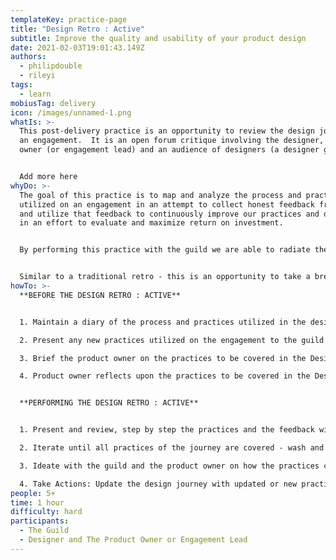 ```yaml
---
templateKey: practice-page
title: "Design Retro : Active"
subtitle: Improve the quality and usability of your product design
date: 2021-02-03T19:01:43.149Z
authors:
  - philipdouble
  - rileyi
tags:
  - learn
mobiusTag: delivery
icon: /images/unnamed-1.png
whatIs: >-
  This post-delivery practice is an opportunity to review the design journey of
  an engagement.  It is an open forum critique involving the designer, a product
  owner (or engagement lead) and an audience of designers (a designer guild).


  Add more here
whyDo: >-
  The goal of this practice is to map and analyze the process and practices
  utilized on an engagement in an attempt to collect honest feedback from owners
  and utilize that feedback to continuously improve our practices and deliveries
  in an effort to evaluate and maximize return on investment.


  By performing this practice with the guild we are able to radiate the learnings immediately without a need for extra meetings or documentation. The guild also receives the feedback directly from the customer, minimizing the risk of introducing subjective or emotional biases. 


  Similar to a traditional retro - this is an opportunity to take a break, ideate and then take actions to improve or update the design journey - leveraging the collective wisdom of the guild to bear on the honing of the practices.
howTo: >-
  **BEFORE THE DESIGN RETRO : ACTIVE**


  1. Maintain a diary of the process and practices utilized in the design journey of the engagement.

  2. Present any new practices utilized on the engagement to the guild during several lightening talks in order to reduce the time of the final Design Retro : Active.

  3. Brief the product owner on the practices to be covered in the Design Retro : Active.

  4. Product owner reflects upon the practices to be covered in the Design Retro : Active gathering quantitative and qualitative metrics and feedback on the efficacy and cost of each practice 


  **PERFORMING THE DESIGN RETRO : ACTIVE**


  1. Present and review, step by step the practices and the feedback with the PO... During this step of the practice any member of the guild can stop to ask questions to clarify or help to sharpen the diagnosis

  2. Iterate until all practices of the journey are covered - wash and repeat

  3. Ideate with the guild and the product owner on how the practices could have been improved and which could have been added to the Design Journey.

  4. Take Actions: Update the design journey with updated or new practices to continuously radiate and improve our design toolkit
people: 5+
time: 1 hour
difficulty: hard
participants:
  - The Guild
  - Designer and The Product Owner or Engagement Lead
---
```

